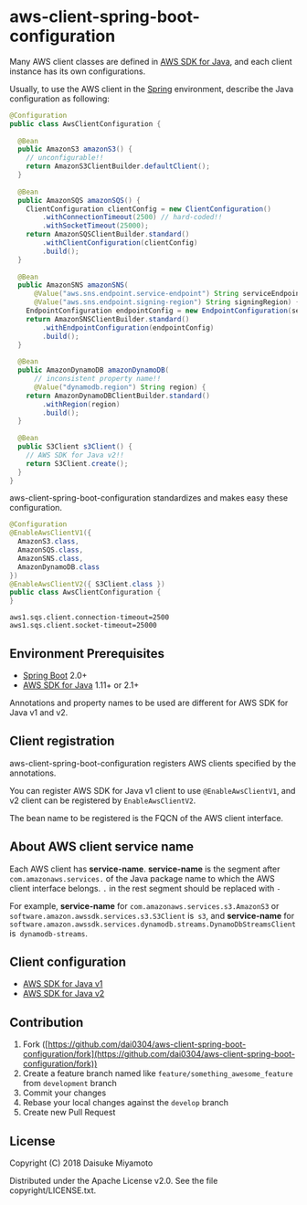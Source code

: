 # aws-client-spring-boot-configuration

Many AWS client classes are defined in [AWS SDK for Java](https://docs.aws.amazon.com/sdk-for-java/index.html),
and each client instance has its own configurations.

Usually, to use the AWS client in the [Spring](http://spring.io/) environment, describe the Java configuration as following:

```java
@Configuration
public class AwsClientConfiguration {
  
  @Bean
  public AmazonS3 amazonS3() {
    // unconfigurable!!
    return AmazonS3ClientBuilder.defaultClient();
  }
  
  @Bean
  public AmazonSQS amazonSQS() {
    ClientConfiguration clientConfig = new ClientConfiguration()
        .withConnectionTimeout(2500) // hard-coded!!
        .withSocketTimeout(25000);
    return AmazonSQSClientBuilder.standard()
        .withClientConfiguration(clientConfig)
        .build();
  }
  
  @Bean
  public AmazonSNS amazonSNS(
      @Value("aws.sns.endpoint.service-endpoint") String serviceEndpoint,
      @Value("aws.sns.endpoint.signing-region") String signingRegion) {
    EndpointConfiguration endpointConfig = new EndpointConfiguration(serviceEndpoint, signingRegion);
    return AmazonSNSClientBuilder.standard()
        .withEndpointConfiguration(endpointConfig)
        .build();
  }
  
  @Bean
  public AmazonDynamoDB amazonDynamoDB(
      // inconsistent property name!!
      @Value("dynamodb.region") String region) {
    return AmazonDynamoDBClientBuilder.standard()
        .withRegion(region)
        .build();
  }
  
  @Bean
  public S3Client s3Client() {
    // AWS SDK for Java v2!!
    return S3Client.create();
  }
}
```

aws-client-spring-boot-configuration standardizes and makes easy these configuration.

```java
@Configuration
@EnableAwsClientV1({
  AmazonS3.class,
  AmazonSQS.class,
  AmazonSNS.class,
  AmazonDynamoDB.class
})
@EnableAwsClientV2({ S3Client.class })
public class AwsClientConfiguration {
}
```

```properties
aws1.sqs.client.connection-timeout=2500
aws1.sqs.client.socket-timeout=25000
```


## Environment Prerequisites

* [Spring Boot](https://spring.io/projects/spring-boot) 2.0+
* [AWS SDK for Java](https://aws.amazon.com/jp/sdkforjava/) 1.11+ or 2.1+

Annotations and property names to be used are different for AWS SDK for Java v1 and v2. 


## Client registration

aws-client-spring-boot-configuration registers AWS clients specified by the annotations.

You can register AWS SDK for Java v1 client to use `@EnableAwsClientV1`,
and v2 client can be registered by `EnableAwsClientV2`. 

The bean name to be registered is the FQCN of the AWS client interface.


## About AWS client service name

Each AWS client has **service-name**.
**service-name** is the segment after `com.amazonaws.services.`
of the Java package name to which the AWS client interface belongs.
`.` in the rest segment should be replaced with `-`

For example,
**service-name** for `com.amazonaws.services.s3.AmazonS3` or `software.amazon.awssdk.services.s3.S3Client` is` s3`,
and **service-name** for `software.amazon.awssdk.services.dynamodb.streams.DynamoDbStreamsClient` is` dynamodb-streams`.


## Client configuration

* [AWS SDK for Java v1](docs/config-v1.md)
* [AWS SDK for Java v2](docs/config-v2.md)


## Contribution

1. Fork ([https://github.com/dai0304/aws-client-spring-boot-configuration/fork](https://github.com/dai0304/aws-client-spring-boot-configuration/fork))
2. Create a feature branch named like `feature/something_awesome_feature` from `development` branch
3. Commit your changes
4. Rebase your local changes against the `develop` branch
5. Create new Pull Request


## License

Copyright (C) 2018 Daisuke Miyamoto

Distributed under the Apache License v2.0. See the file copyright/LICENSE.txt.
